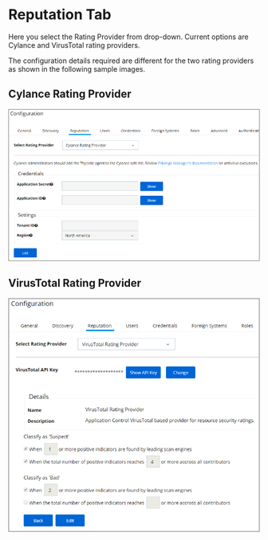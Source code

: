 [title]: # (- Reputation Tab)
[tags]: # (admin,configuration)
[priority]: # (2103)
# Reputation Tab

Here you select the Rating Provider from drop-down. Current options are Cylance and VirusTotal rating providers. 

The configuration details required are different for the two rating providers as shown in the following sample images.

## Cylance Rating Provider

![Cylance configurationd details](images/config-rep/cylance.png)

## VirusTotal Rating Provider

![VirusTotal configurationd details](images/config-rep/virustotal.png)

